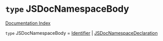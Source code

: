 # `type` JSDocNamespaceBody

[Documentation Index](../README.md)

`type` JSDocNamespaceBody = [Identifier](../private.interface.Identifier/README.md) | [JSDocNamespaceDeclaration](../private.interface.JSDocNamespaceDeclaration/README.md)